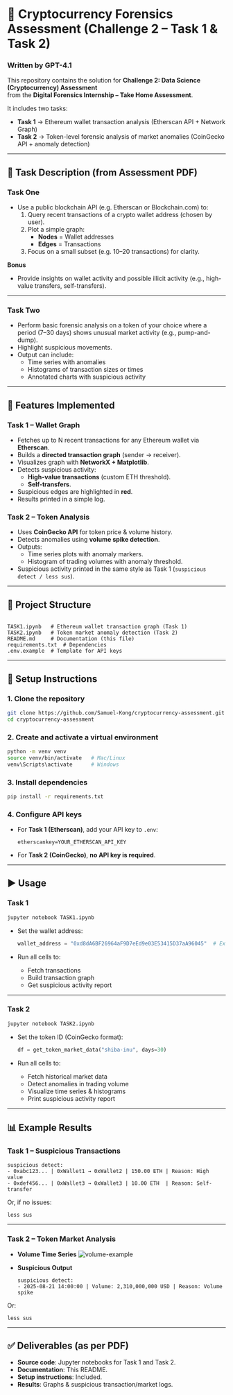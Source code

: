 # 🔎 Cryptocurrency Forensics Assessment (Challenge 2 – Task 1 & Task 2)
### Written by GPT-4.1

This repository contains the solution for **Challenge 2: Data Science (Cryptocurrency) Assessment**  
from the **Digital Forensics Internship – Take Home Assessment**.

It includes two tasks:

- **Task 1** → Ethereum wallet transaction analysis (Etherscan API + Network Graph)  
- **Task 2** → Token-level forensic analysis of market anomalies (CoinGecko API + anomaly detection)

---

## 📖 Task Description (from Assessment PDF)

### **Task One**  
- Use a public blockchain API (e.g. Etherscan or Blockchain.com) to:  
  1. Query recent transactions of a crypto wallet address (chosen by user).  
  2. Plot a simple graph:  
     - **Nodes** = Wallet addresses  
     - **Edges** = Transactions  
  3. Focus on a small subset (e.g. 10–20 transactions) for clarity.  

**Bonus**  
- Provide insights on wallet activity and possible illicit activity (e.g., high-value transfers, self-transfers).

---

### **Task Two**  
- Perform basic forensic analysis on a token of your choice where a period (7–30 days) shows unusual market activity (e.g., pump-and-dump).  
- Highlight suspicious movements.  
- Output can include:  
  - Time series with anomalies  
  - Histograms of transaction sizes or times  
  - Annotated charts with suspicious activity  

---

## 🚀 Features Implemented

### **Task 1 – Wallet Graph**
- Fetches up to N recent transactions for any Ethereum wallet via **Etherscan**.  
- Builds a **directed transaction graph** (sender → receiver).  
- Visualizes graph with **NetworkX + Matplotlib**.  
- Detects suspicious activity:  
  - **High-value transactions** (custom ETH threshold).  
  - **Self-transfers**.  
- Suspicious edges are highlighted in **red**.  
- Results printed in a simple log.

### **Task 2 – Token Analysis**
- Uses **CoinGecko API** for token price & volume history.  
- Detects anomalies using **volume spike detection**.  
- Outputs:  
  - Time series plots with anomaly markers.  
  - Histogram of trading volumes with anomaly threshold.  
- Suspicious activity printed in the same style as Task 1 (`suspicious detect / less sus`).  

---

## 📂 Project Structure

```

TASK1.ipynb   # Ethereum wallet transaction graph (Task 1)
TASK2.ipynb   # Token market anomaly detection (Task 2)
README.md     # Documentation (this file)
requirements.txt  # Dependencies
.env.example  # Template for API keys

````

---

## 🔧 Setup Instructions

### 1. Clone the repository
```bash
git clone https://github.com/Samuel-Kong/cryptocurrency-assessment.git
cd cryptocurrency-assessment
````

### 2. Create and activate a virtual environment

```bash
python -m venv venv
source venv/bin/activate   # Mac/Linux
venv\Scripts\activate      # Windows
```

### 3. Install dependencies

```bash
pip install -r requirements.txt
```

### 4. Configure API keys

* For **Task 1 (Etherscan)**, add your API key to `.env`:

  ```
  etherscankey=YOUR_ETHERSCAN_API_KEY
  ```
* For **Task 2 (CoinGecko)**, **no API key is required**.

---

## ▶️ Usage

### **Task 1**

```bash
jupyter notebook TASK1.ipynb
```

* Set the wallet address:

  ```python
  wallet_address = "0xd8dA6BF26964aF9D7eEd9e03E53415D37aA96045"  # Example: Vitalik Buterin
  ```
* Run all cells to:

  * Fetch transactions
  * Build transaction graph
  * Get suspicious activity report

---

### **Task 2**

```bash
jupyter notebook TASK2.ipynb
```

* Set the token ID (CoinGecko format):

  ```python
  df = get_token_market_data("shiba-inu", days=30)
  ```
* Run all cells to:

  * Fetch historical market data
  * Detect anomalies in trading volume
  * Visualize time series & histograms
  * Print suspicious activity report

---

## 📊 Example Results

### **Task 1 – Suspicious Transactions**

```text
suspicious detect:
- 0xabc123... | 0xWallet1 → 0xWallet2 | 150.00 ETH | Reason: High value
- 0xdef456... | 0xWallet3 → 0xWallet3 | 10.00 ETH  | Reason: Self-transfer
```

Or, if no issues:

```text
less sus
```

---

### **Task 2 – Token Market Analysis**

* **Volume Time Series**
  ![volume-example](docs/example_volume.png)

* **Suspicious Output**

  ```text
  suspicious detect:
  - 2025-08-21 14:00:00 | Volume: 2,310,000,000 USD | Reason: Volume spike
  ```

Or:

```text
less sus
```

---

## ✅ Deliverables (as per PDF)

* **Source code**: Jupyter notebooks for Task 1 and Task 2.
* **Documentation**: This README.
* **Setup instructions**: Included.
* **Results**: Graphs & suspicious transaction/market logs.
